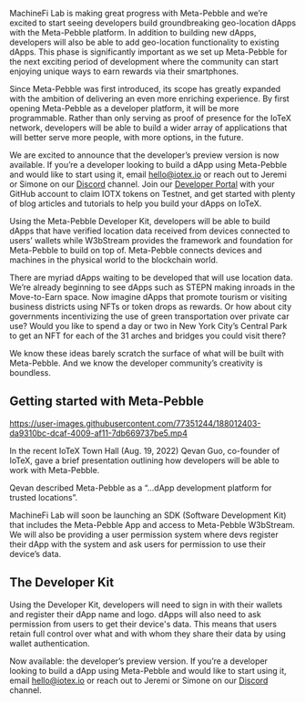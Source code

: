 MachineFi Lab is making great progress with Meta-Pebble and we’re excited to start seeing developers build groundbreaking geo-location dApps with the Meta-Pebble platform.  In addition to building new dApps, developers will also be able to add geo-location functionality to existing dApps. This phase is significantly important as we set up Meta-Pebble for the next exciting period of development where the community can start enjoying unique ways to earn rewards via their smartphones. 

Since Meta-Pebble was first introduced, its scope has greatly expanded with the ambition of delivering an even more enriching experience. By first opening Meta-Pebble as a developer platform, it will be more programmable. Rather than only serving as proof of presence for the IoTeX network, developers will be able to build a wider array of applications that will better serve more people, with more options, in the future. 

We are excited to announce that the developer’s preview version is now available. If you’re a developer looking to build a dApp using Meta-Pebble and would like to start using it, email hello@iotex.io or reach out to Jeremi or Simone on our [Discord](https://discord.com/invite/q5eYde2CU7Join) channel. Join our [Developer Portal](https://developers.iotex.io/) with your GitHub account to claim IOTX tokens on Testnet, and get started with plenty of blog articles and tutorials to help you build your dApps on IoTeX. 


Using the Meta-Pebble Developer Kit, developers will be able to build dApps that have verified location data received from devices connected to users’ wallets while W3bStream provides the framework and foundation for Meta-Pebble to build on top of. Meta-Pebble connects devices and machines in the physical world to the blockchain world. 

There are myriad dApps waiting to be developed that will use location data. We’re already beginning to see dApps such as STEPN making inroads in the Move-to-Earn space. Now imagine dApps that promote tourism or visiting business districts using NFTs or token drops as rewards. Or how about city governments incentivizing the use of green transportation over private car use? Would you like to spend a day or two in New York City’s Central Park to get an NFT for each of the 31 arches and bridges you could visit there? 

We know these ideas barely scratch the surface of what will be built with Meta-Pebble. And we know the developer community’s creativity is boundless.


## Getting started with Meta-Pebble


https://user-images.githubusercontent.com/77351244/188012403-da9310bc-dcaf-4009-af11-7db669737be5.mp4

In the recent IoTeX Town Hall (Aug. 19, 2022) Qevan Guo, co-founder of IoTeX, gave a brief presentation outlining how developers will be able to work with Meta-Pebble. 

Qevan described Meta-Pebble as a “...dApp development platform for trusted locations”.

MachineFi Lab will soon be launching an SDK (Software Development Kit) that includes the Meta-Pebble App and access to Meta-Pebble W3bStream. We will also be providing a user permission system where devs register their dApp with the system and ask users for permission to use their device’s data. 

## The Developer Kit

Using the Developer Kit, developers will need to sign in with their wallets and register their dApp name and logo. dApps will also need to ask permission from users to get their device's data. This means that users retain full control over what and with whom they share their data by using wallet authentication. 

Now available: the developer’s preview version. If you’re a developer looking to build a dApp using Meta-Pebble and would like to start using it, email hello@iotex.io or reach out to Jeremi or Simone on our [Discord](https://discord.com/invite/q5eYde2CU7Join) channel.
